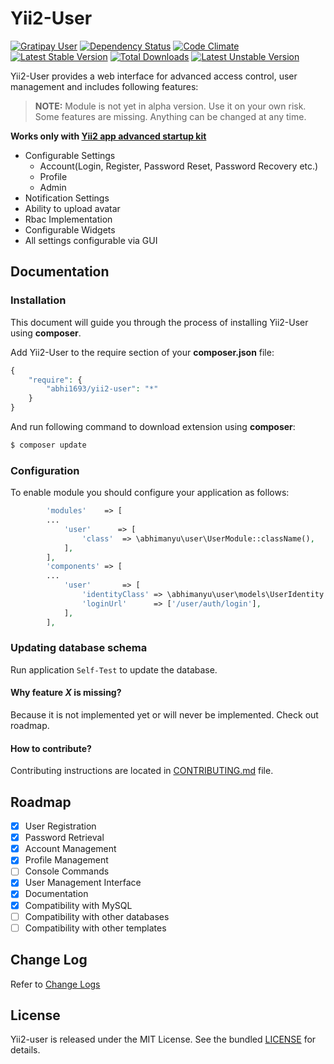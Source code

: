 Yii2-User
=========

[![Gratipay User](https://img.shields.io/gratipay/user/abhi1693.svg?style=flat-square)](https://gratipay.com/~abhi1693)
[![Dependency Status](https://www.versioneye.com/user/projects/54e1e6490a910b6b0100023e/badge.svg?style=flat)](https://www.versioneye.com/user/projects/54e1e6490a910b6b0100023e)
[![Code Climate](https://codeclimate.com/github/abhi1693/yii2-user/badges/gpa.svg)](https://codeclimate.com/github/abhi1693/yii2-user)
[![Latest Stable Version](https://poser.pugx.org/abhi1693/yii2-user/v/stable.svg)](https://packagist.org/packages/abhi1693/yii2-user) [![Total Downloads](https://poser.pugx.org/abhi1693/yii2-user/downloads.svg)](https://packagist.org/packages/abhi1693/yii2-user) [![Latest Unstable Version](https://poser.pugx.org/abhi1693/yii2-user/v/unstable.svg)](https://packagist.org/packages/abhi1693/yii2-user)

Yii2-User provides a web interface for advanced access control, user management and includes following features:

> **NOTE:** Module is not yet in alpha version. Use it on your own risk. Some features are missing. Anything can be changed at any time.

**Works only with [Yii2 app advanced startup kit](https://github.com/abhi1693/yii2-app-advanced-startup-kit)**

- Configurable Settings
    - Account(Login, Register, Password Reset, Password Recovery etc.)
    - Profile
    - Admin
- Notification Settings
- Ability to upload avatar
- Rbac Implementation
- Configurable Widgets
- All settings configurable via GUI

## Documentation

### Installation

This document will guide you through the process of installing Yii2-User using **composer**.

Add Yii2-User to the require section of your **composer.json** file:

```php
{
    "require": {
        "abhi1693/yii2-user": "*"
    }
}
```

And run following command to download extension using **composer**:

```bash
$ composer update
```

### Configuration

To enable module you should configure your application as follows:

```php
		'modules'    => [
		...
			'user'      => [
				'class'  => \abhimanyu\user\UserModule::className(),
			],
        ],
		'components' => [
		...
			'user'       => [
				'identityClass' => \abhimanyu\user\models\UserIdentity::className(),
				'loginUrl'      => ['/user/auth/login'],
			],
		],
```

### Updating database schema

Run application `Self-Test` to update the database. 

#### Why feature *X* is missing?
Because it is not implemented yet or will never be implemented. Check out roadmap.

#### How to contribute?

Contributing instructions are located in [CONTRIBUTING.md](CONTRIBUTING.md) file.

## Roadmap

- [x] User Registration
- [x] Password Retrieval
- [x] Account Management
- [x] Profile Management
- [ ] Console Commands
- [x] User Management Interface
- [x] Documentation
- [x] Compatibility with MySQL
- [ ] Compatibility with other databases
- [ ] Compatibility with other templates

## Change Log

Refer to [Change Logs](CHANGE.md)

## License

Yii2-user is released under the MIT License. See the bundled [LICENSE](LICENSE) for details.
